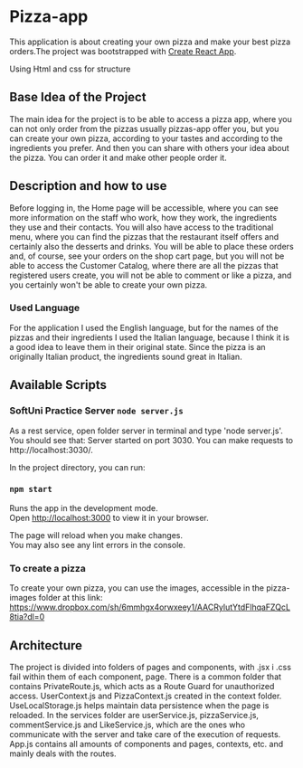 # Pizza-app

This application is about creating your own pizza and make your best pizza orders.The project was bootstrapped with [Create React App](https://github.com/facebook/create-react-app).

Using Html and css for structure

## Base Idea of the Project

The main idea for the project is to be able to access a pizza app, where you can not only order from the pizzas usually pizzas-app offer you, but you can create your own pizza, according to your tastes and according to the ingredients you prefer. And then you can share with others your idea about the pizza. You can order it and make other people order it.

## Description and how to use

Before logging in, the Home page will be accessible, where you can see more information on the staff who work, how they work, the ingredients they use and their contacts. You will also have access to the traditional menu, where you can find the pizzas that the restaurant itself offers and certainly also the desserts and drinks. You will be able to place these orders and, of course, see your orders on the shop cart page, but you will not be able to access the Customer Catalog, where there are all the pizzas that registered users create, you will not be able to comment or like a pizza, and you certainly won't be able to create your own pizza.

### Used Language

For the application I used the English language, but for the names of the pizzas and their ingredients I used the Italian language, because I think it is a good idea to leave them in their original state. Since the pizza is an originally Italian product, the ingredients sound great in Italian.

## Available Scripts

### SoftUni Practice Server `node server.js` 

As a rest service, open folder server in terminal and type 'node server.js'. You should see that:
Server started on port 3030. You can make requests to http://localhost:3030/.

In the project directory, you can run:

### `npm start`

Runs the app in the development mode.\
Open [http://localhost:3000](http://localhost:3000) to view it in your browser.

The page will reload when you make changes.\
You may also see any lint errors in the console.

### To create a pizza
To create your own pizza, you can use the images, accessible in the pizza-images folder at this link: https://www.dropbox.com/sh/6mmhgx4orwxeey1/AACRyIutYtdFlhqaFZQcL8tia?dl=0


## Architecture

The project is divided into folders of pages and components, with .jsx i .css fail within them of each component, page. There is a common folder that contains PrivateRoute.js, which acts as a Route Guard for unauthorized access. UserContext.js and PizzaContext.js created in the context folder. UseLocalStorage.js helps maintain data persistence when the page is reloaded. In the services folder are userService.js, pizzaService.js, commentService.js and LikeService.js, which are the ones who communicate with the server and take care of the execution of requests. App.js contains all amounts of components and pages, contexts, etc. and mainly deals with the routes.



